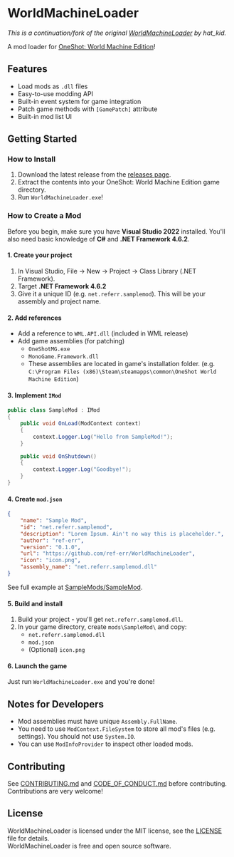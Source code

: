 # WorldMachineLoader
_This is a continuation/fork of the original [WorldMachineLoader](https://github.com/thehatkid/WorldMachineLoader) by hat_kid._

A mod loader for [OneShot: World Machine Edition](https://store.steampowered.com/app/2915460/OneShot_World_Machine_Edition/)!  

## Features
- Load mods as `.dll` files
- Easy-to-use modding API
- Built-in event system for game integration
- Patch game methods with `[GamePatch]` attribute
- Built-in mod list UI

## Getting Started

### How to Install
1. Download the latest release from the [releases page](https://github.com/ref-err/WorldMachineLoader/releases).
2. Extract the contents into your OneShot: World Machine Edition game directory.
3. Run `WorldMachineLoader.exe`!

### How to Create a Mod
Before you begin, make sure you have **Visual Studio 2022** installed. You'll also need basic knowledge of **C#** and **.NET Framework 4.6.2**. 

#### 1. Create your project
1. In Visual Studio, File -> New -> Project -> Class Library (.NET Framework).
1. Target **.NET Framework 4.6.2**
2. Give it a unique ID (e.g. `net.referr.samplemod`). This will be your assembly and project name.
#### 2. Add references
- Add a reference to `WML.API.dll` (included in WML release)
- Add game assemblies (for patching) 
  - `OneShotMG.exe`
  - `MonoGame.Framework.dll`
  - These assemblies are located in game's installation folder. (e.g. `C:\Program Files (x86)\Steam\steamapps\common\OneShot World Machine Edition`)
#### 3. Implement `IMod`
```cs
public class SampleMod : IMod
{
    public void OnLoad(ModContext context) 
    {
        context.Logger.Log("Hello from SampleMod!");
    }

    public void OnShutdown()
    {
        context.Logger.Log("Goodbye!");
    }
}
```
#### 4. Create `mod.json`
```json
{
    "name": "Sample Mod",
    "id": "net.referr.samplemod",
    "description": "Lorem Ipsum. Ain't no way this is placeholder.",
    "author": "ref-err",
    "version": "0.1.0",
    "url": "https://github.com/ref-err/WorldMachineLoader",
    "icon": "icon.png",
    "assembly_name": "net.referr.samplemod.dll"
}
```
See full example at [SampleMods/SampleMod](SampleMods/SampleMod).

#### 5. Build and install
1. Build your project - you'll get `net.referr.samplemod.dll`.
2. In your game directory, create `mods\SampleMod\` and copy:
   - `net.referr.samplemod.dll`
   - `mod.json`
   - (Optional) `icon.png`

#### 6. Launch the game
Just run `WorldMachineLoader.exe` and you're done!

## Notes for Developers
- Mod assemblies must have unique `Assembly.FullName`.
- You need to use `ModContext.FileSystem` to store all mod's files (e.g. settings). You should not use `System.IO`.
- You can use `ModInfoProvider` to inspect other loaded mods.

## Contributing
See [CONTRIBUTING.md](.github/CONTRIBUTING.md) and [CODE_OF_CONDUCT.md](.github/CODE_OF_CONDUCT.md) before contributing. Contributions are very welcome!

## License
WorldMachineLoader is licensed under the MIT license, see the [LICENSE](LICENSE) file for details.  
WorldMachineLoader is free and open source software.
